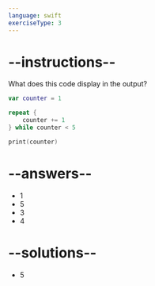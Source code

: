 ```yaml
---
language: swift
exerciseType: 3
---
```


# --instructions--

What does this code display in the output?
```swift
var counter = 1

repeat {
    counter += 1
} while counter < 5

print(counter)
```

# --answers--

- 1
- 5
- 3
- 4

# --solutions--

- 5

